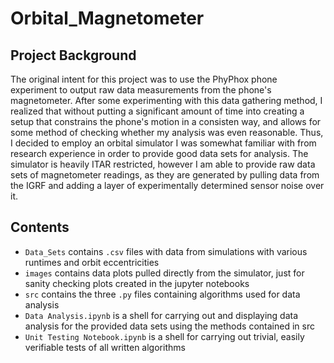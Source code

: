 # Orbital_Magnetometer

## Project Background

The original intent for this project was to use the PhyPhox phone experiment to output raw data measurements from the phone's magnetometer. After some experimenting with this data gathering method, I realized that without putting a significant amount of time into creating a setup that constrains the phone's motion in a consisten way, and allows for some method of checking whether my analysis was even reasonable. Thus, I decided to employ an orbital simulator I was somewhat familiar with from research experience in order to provide good data sets for analysis. The simulator is heavily ITAR restricted, however I am able to provide raw data sets of magnetometer readings, as they are generated by pulling data from the IGRF and adding a layer of experimentally determined sensor noise over it. 

## Contents 

+ `Data_Sets` contains `.csv` files with data from simulations with various runtimes and orbit eccentricities
+ `images` contains data plots pulled directly from the simulator, just for sanity checking plots created in the jupyter notebooks
+ `src` contains the three `.py` files containing algorithms used for data analysis
+ `Data Analysis.ipynb` is a shell for carrying out and displaying data analysis for the provided data sets using the methods contained in src
+ `Unit Testing Notebook.ipynb` is a shell for carrying out trivial, easily verifiable tests of all written algorithms

